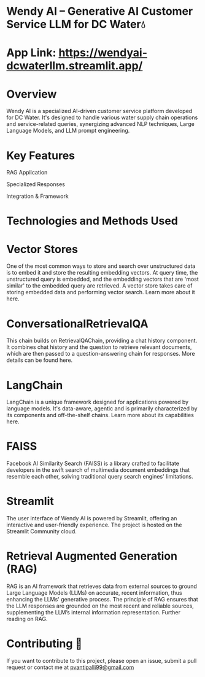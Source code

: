 # Wendy AI – Generative AI Customer Service LLM for DC Water💧

# App Link: https://wendyai-dcwaterllm.streamlit.app/

# Overview
Wendy AI is a specialized AI-driven customer service platform developed for DC Water. It's designed to handle various water supply chain operations and service-related queries, synergizing advanced NLP techniques, Large Language Models, and LLM prompt engineering.

# Key Features
RAG Application

Specialized Responses

Integration & Framework

# Technologies and Methods Used

# Vector Stores
One of the most common ways to store and search over unstructured data is to embed it and store the resulting embedding vectors. At query time, the unstructured query is embedded, and the embedding vectors that are 'most similar' to the embedded query are retrieved. A vector store takes care of storing embedded data and performing vector search. Learn more about it here.

# ConversationalRetrievalQA
This chain builds on RetrievalQAChain, providing a chat history component. It combines chat history and the question to retrieve relevant documents, which are then passed to a question-answering chain for responses. More details can be found here.

# LangChain
LangChain is a unique framework designed for applications powered by language models. It's data-aware, agentic and is primarily characterized by its components and off-the-shelf chains. Learn more about its capabilities here.

# FAISS
Facebook AI Similarity Search (FAISS) is a library crafted to facilitate developers in the swift search of multimedia document embeddings that resemble each other, solving traditional query search engines' limitations.

# Streamlit
The user interface of Wendy AI is powered by Streamlit, offering an interactive and user-friendly experience. The project is hosted on the Streamlit Community cloud.

# Retrieval Augmented Generation (RAG)
RAG is an AI framework that retrieves data from external sources to ground Large Language Models (LLMs) on accurate, recent information, thus enhancing the LLMs' generative process. The principle of RAG ensures that the LLM responses are grounded on the most recent and reliable sources, supplementing the LLM’s internal information representation. Further reading on RAG.

# Contributing 🙌
If you want to contribute to this project, please open an issue, submit a pull request or contact me at pvantipalli99@gmail.com
